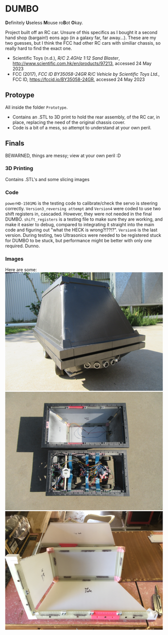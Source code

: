 # DUMBO
**D**efinitely **U**seless **M**ouse ro**B**ot **O**kay.

Project built off an RC car. Unsure of this specifics as I bought it a second hand shop (bargain!) eons ago (in a galaxy far, far away...).
These are my two guesses, but I think the FCC had other RC cars with similiar chassis, so really hard to find the exact one.
- Scientific Toys (n.d.), *R/C 2.4GHz 1:12 Sand Blaster*, http://www.scientific.com.hk/en/products/97213, accessed 24 May 2023
- FCC (2017), *FCC ID BY35058-24GR R/C Vehicle by Scientific Toys Ltd.*, FCC ID, https://fccid.io/BY35058-24GR, accessed 24 May 2023

## Protoype
All inside the folder `Prototype`. 
- Contains an .STL to 3D print to hold the rear assembly, of the RC car, in place, replacing the need of the original chassis cover.
- Code is a bit of a mess, so attempt to understand at your own peril.


## Finals
BEWARNED, things are messy; view at your own peril :D

### 3D Printing
Contains .STL's and some slicing images


### Code
`powerHD-1501MG` is the testing code to calibrate/check the servo is steering correctly.
`Version3_reversing attempt` and `Version4` were coded to use two shift registers in, cascaded. However, they were not needed in the final DUMBO. `shift_registers` is a testing file to make sure they are working, and make it easier to debug, compared to integrating it straight into the main code and figuring out "what the HECK is wrong?!??!?".
`Version6` is the last version. During testing, two Ultrasonics were needed to be registered stuck for DUMBO to be stuck, but performance might be better with only one required. Dunno.

### Images
Here are some:
![DUMBO angled image](https://github.com/NoahLobbe/DUMBO/blob/8cb51901ea5705011769643a7de06da44f109280/Finals/Images/IMG_5831.JPG)
![DUMBO insides](https://github.com/NoahLobbe/DUMBO/blob/8cb51901ea5705011769643a7de06da44f109280/Finals/Images/IMG_5832.JPG)
![Top Shell under construction](https://github.com/NoahLobbe/DUMBO/blob/7a0fb79ec815d9e6deacdc88252c144873da66a3/Finals/Images/IMG_1087.JPG)
